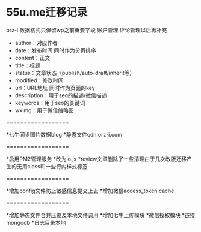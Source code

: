 
55u.me迁移记录
==================

orz-i 数据格式只保留wp之前重要字段
账户管理 评论管理以后再补充

* author：对应作者
* date：发布时间 同时作为分页排序
* content：正文
* title：标题
* status：文章状态（publish/auto-draft/inherit等）
* modified：修改时间
* url：URL地址 同时作为页面的key
* description：用于seo的描述/微信描述
* keywords：用于seo的关键词 
* wximg：用于微信缩略图

==================

*七牛同步图片数据blog
*静态文件cdn.orz-i.com

==================

*启用PM2管理服务
*改为io.js
*review文章删除了一些清理由于几次改版迁移产生的无用class和一些行内样式标签

==================

*增加config文件防止敏感信息提交上去
*增加微信access_token cache


==================

*增加静态文件合并压缩及本地文件调用
*增加七牛上传模块
*微信授权模块
*链接mongodb
*日志目录本地
